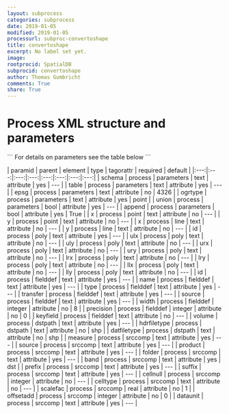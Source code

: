 ```yaml
---
layout: subprocess
categories: subprocess
date: 2019-01-05
modified: 2019-01-05
processurl: subproc-convertoshape
title: convertoshape
excerpt: No label set yet.
image: 
rootprocid: SpatialDB
subprocid: convertoshape
author: Thomas Gumbricht
comments: True
share: True
---
```


<h1 class='foot-description'>Process XML structure and parameters</h1>
```
For details on parameters see the table below
<?xml version="1.0" ?>
<process>
  <!--Generated from python-->
  <userproj plotid="yourplotid" projectid="yourprojectid" siteid="yoursiteid" system="systemid" tractid="yourtractid" userid="youruserid"/>
  <period endday="DD" endmonth="MM" endyear="YYYY" seasonendday="DD" seasonendmonth="MM" seasonstartday="DD" seasonstartmonth="MM" startday="DD" startmonth="MM" startyear="YYYY" timestep="timestep"/>
  <parameters append="True/False" epsg="txtstring" ogrtype="txtstring" schema="txtstring" table="txtstring" union="True/False"/>
  <point x="txtstring" y="txtstring"/>
  <line x="txtstring" y="txtstring"/>
  <poly id="txtstring" llx="txtstring" lly="txtstring" lrx="txtstring" lry="txtstring" ulx="txtstring" uly="txtstring" urx="txtstring" ury="txtstring"/>
  <fielddef id="txtstring" keyfield="txtstring" name="txtstring" precision="xyz" source="txtstring" transfer="txtstring" type="txtstring" width="xyz"/>
  <dstpath datfiletype="txtstring" hdrfiletype="txtstring" volume="txtstring"/>
  <srccomp band="txtstring" cellnull="xyz" celltype="txtstring" dataunit="txtstring" folder="txtstring" measure="txtstring" offsetadd="xyz" prefix="txtstring" product="txtstring" scalefac="xyz.abc" source="txtstring" suffix="txtstring"/>
</process>
```

| paramid | parent | element | type | tagorattr | required | default |
|:---:|:---:|:---:|:---:|:---:|:---:|:---:|:---:|
| schema | process | parameters | text | attribute | yes | --- |
| table | process | parameters | text | attribute | yes | --- |
| epsg | process | parameters | text | attribute | no | 4326 |
| ogrtype | process | parameters | text | attribute | yes | point |
| union | process | parameters | bool | attribute | yes | --- |
| append | process | parameters | bool | attribute | yes | True |
| x | process | point | text | attribute | no | --- |
| y | process | point | text | attribute | no | --- |
| x | process | line | text | attribute | no | --- |
| y | process | line | text | attribute | no | --- |
| id | process | poly | text | attribute | yes | --- |
| ulx | process | poly | text | attribute | no | --- |
| uly | process | poly | text | attribute | no | --- |
| urx | process | poly | text | attribute | no | --- |
| ury | process | poly | text | attribute | no | --- |
| lrx | process | poly | text | attribute | no | --- |
| lry | process | poly | text | attribute | no | --- |
| llx | process | poly | text | attribute | no | --- |
| lly | process | poly | text | attribute | no | --- |
| id | process | fielddef | text | attribute | yes | --- |
| name | process | fielddef | text | attribute | yes | --- |
| type | process | fielddef | text | attribute | yes | --- |
| transfer | process | fielddef | text | attribute | yes | --- |
| source | process | fielddef | text | attribute | yes | --- |
| width | process | fielddef | integer | attribute | no | 8 |
| precision | process | fielddef | integer | attribute | no | 0 |
| keyfield | process | fielddef | text | attribute | no | --- |
| volume | process | dstpath | text | attribute | yes | --- |
| hdrfiletype | process | dstpath | text | attribute | no | shp |
| datfiletype | process | dstpath | text | attribute | no | shp |
| measure | process | srccomp | text | attribute | yes | --- |
| source | process | srccomp | text | attribute | yes | --- |
| product | process | srccomp | text | attribute | yes | --- |
| folder | process | srccomp | text | attribute | yes | --- |
| band | process | srccomp | text | attribute | yes | dst |
| prefix | process | srccomp | text | attribute | yes | --- |
| suffix | process | srccomp | text | attribute | yes | --- |
| cellnull | process | srccomp | integer | attribute | no | --- |
| celltype | process | srccomp | text | attribute | no | --- |
| scalefac | process | srccomp | real | attribute | no | 1 |
| offsetadd | process | srccomp | integer | attribute | no | 0 |
| dataunit | process | srccomp | text | attribute | yes | --- |
